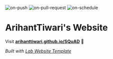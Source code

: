 
  ![on-push](../../actions/workflows/on-push.yaml/badge.svg)
  ![on-pull-request](../../actions/workflows/on-pull-request.yaml/badge.svg)
  ![on-schedule](../../actions/workflows/on-schedule.yaml/badge.svg)

  # ArihantTiwari's Website

  Visit **[arihanttiwari.github.io/SQuAD](https://arihanttiwari.github.io/SQuAD)** 🚀

  _Built with [Lab Website Template](https://greene-lab.gitbook.io/lab-website-template-docs)_
